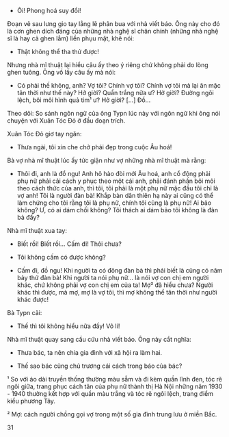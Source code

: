 - Ôi! Phong hoá suy đồi!

Đoạn vẽ sau lưng gio tay lẳng lẽ phân bua với nhà viết báo. Ông này cho đó là cơn ghen dích đáng của những nhà nghệ sĩ chân chính (những nhà nghệ sĩ là hay cả ghen lắm) liền phụu mặt, khẽ nói:

- Thật không thể tha thứ được!

Nhưng nhà mĩ thuật lại hiểu câu ấy theo ý riêng chứ không phải do lòng ghen tuông. Ông vồ lấy câu ấy mà nói:

- Có phải thế không, anh? Vợ tôi? Chính vợ tôi? Chính vợ tôi mà lại ăn mặc tân thời như thế này? Hở giời? Quần trắng nữa ư? Hở giời? Đường ngôi lệch, bôi môi hình quả tim¹ ư? Hở giời? [...] Đồ... 

Theo dõi: So sánh ngôn ngữ của ông Typn lúc này với ngôn ngữ khi ông nói chuyện với Xuân Tóc Đỏ ở đầu đoạn trích.

Xuân Tóc Đỏ giơ tay ngăn:

- Thưa ngài, tôi xin che chở phái đẹp trong cuộc Âu hoá!

Bà vợ nhà mĩ thuật lúc ấy tức giận như vợ những nhà mĩ thuật mà rằng:

- Thôi đi, anh là đồ ngu! Anh hô hào đòi mới Âu hoá, anh cổ động phải phụ nữ phải cải cách y phục theo một cái anh, phải đánh phấn bôi môi theo cách thức của anh, thì tôi, tôi phải là một phụ nữ mặc đầu tôi chỉ là vợ anh! Tôi là người đàn bà! Khắp bàn dân thiên hạ này ai cũng có thể làm chứng cho tôi rằng tôi là phụ nữ, chính tôi cũng là phụ nữ! Ai bảo không? Ư, có ai dám chối không? Tôi thách ai dám bảo tôi không là đàn bà đấy?

Nhà mĩ thuật xua tay:

- Biết rồi! Biết rồi... Cấm đi! Thôi chưa?

- Tôi không cấm có được không?

- Cấm đi, đồ ngu! Khi người ta có đông đàn bà thì phải biết là cũng có năm bảy thứ đàn bà! Khi người ta nói phụ nữ... là nói vợ con chị em người khác, chứ không phải vợ con chị em của ta! Mợ² đã hiểu chưa? Người khác thì được, mà mợ, mợ là vợ tôi, thì mợ không thể tân thời như người khác được!

Bà Typn cãi:

- Thế thì tôi không hiểu nữa đấy! Vô lí!

Nhà mĩ thuật quay sang cầu cứu nhà viết báo. Ông này cắt nghĩa:

- Thưa bác, ta nên chia gia đình với xã hội ra làm hai.

- Thế sao bác cũng chủ trương cái cách trong báo của bác?

¹ So với áo dài truyền thống thường màu sẫm và đi kèm quần lĩnh đen, tóc rẽ ngôi giữa, trang phục cách tân của phụ nữ thành thị Hà Nội những năm 1930 - 1940 thường kết hợp với quần màu trắng và tóc rẽ ngôi lệch, trang điểm kiểu phương Tây.

² Mợ: cách người chồng gọi vợ trong một số gia đình trung lưu ở miền Bắc.

31